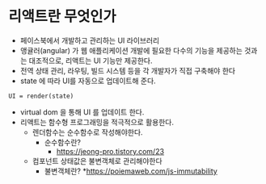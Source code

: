 # 리액트란 무엇인가
* 페이스북에서 개발하고 관리하는 UI 라이브러리
* 앵귤러(angular) 가 웹 애플리케이션 개발에 필요한 다수의 기능을 제공하는 것과는 대조적으로, 리액트는 UI 기능만 제공한다.
* 전역 상태 관리, 라우팅, 빌드 시스템 등을 각 개발자가 직접 구축해야 한다
* state 에 따라 UI를 자동으로 업데이트해 준다.
 
```
UI = render(state) 
```

* virtual dom 을 통해 UI 를 업데이트 한다.
* 리액트는 함수형 프로그래밍을 적극적으로 활용한다.
  * 렌더함수는 순수함수로 작성해야한다.
    * 순수함수란? 
      * https://jeong-pro.tistory.com/23
  * 컴포넌트 상태값은 불변객체로 관리해야한다
    * 불변객체란? 
      *https://poiemaweb.com/js-immutability
    




